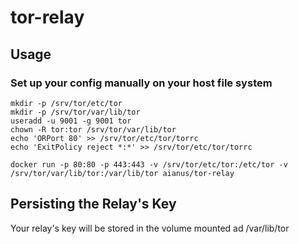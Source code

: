 # tor-relay

## Usage

### Set up your config manually on your host file system

```
mkdir -p /srv/tor/etc/tor
mkdir -p /srv/tor/var/lib/tor
useradd -u 9001 -g 9001 tor
chown -R tor:tor /srv/tor/var/lib/tor
echo 'ORPort 80' >> /srv/tor/etc/tor/torrc
echo 'ExitPolicy reject *:*' >> /srv/tor/etc/tor/torrc
```

```
docker run -p 80:80 -p 443:443 -v /srv/tor/etc/tor:/etc/tor -v /srv/tor/var/lib/tor:/var/lib/tor aianus/tor-relay
```

## Persisting the Relay's Key

Your relay's key will be stored in the volume mounted ad /var/lib/tor
